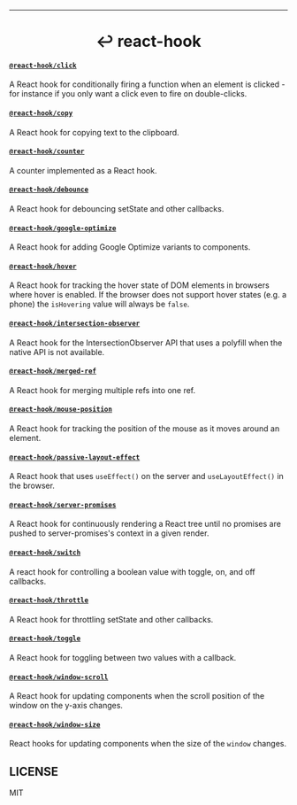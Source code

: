 <hr>

<div align="center">
  <h1 align="center">
    ↩ react-hook
  </h1>
</div>

#### [`@react-hook/click`](packages/click)
A React hook for conditionally firing a function when an element is
clicked - for instance if you only want a click even to fire on
double-clicks.

#### [`@react-hook/copy`](packages/copy)
A React hook for copying text to the clipboard.

#### [`@react-hook/counter`](packages/counter)
A counter implemented as a React hook.

#### [`@react-hook/debounce`](packages/debounce)
A React hook for debouncing setState and other callbacks.

#### [`@react-hook/google-optimize`](packages/google-optimize)
A React hook for adding Google Optimize variants to components.

#### [`@react-hook/hover`](packages/hover)
A React hook for tracking the hover state of DOM elements in browsers
where hover is enabled. If the browser does not support hover states
(e.g. a phone) the `isHovering` value will always be `false`.

#### [`@react-hook/intersection-observer`](packages/intersection-observer)
A React hook for the IntersectionObserver API that uses a polyfill when the native API is not available.

#### [`@react-hook/merged-ref`](packages/merged-ref)
A React hook for merging multiple refs into one ref.

#### [`@react-hook/mouse-position`](packages/mouse-position)
A React hook for tracking the position of the mouse as it moves around
an element.

#### [`@react-hook/passive-layout-effect`](packages/passive-layout-effect)
A React hook that uses `useEffect()` on the server and `useLayoutEffect()` in the browser.

#### [`@react-hook/server-promises`](packages/server-promises)
A React hook for continuously rendering a React tree until no promises are pushed to server-promises's 
context in a given render.

#### [`@react-hook/switch`](packages/switch)
A react hook for controlling a boolean value with toggle, on, and off callbacks.

#### [`@react-hook/throttle`](packages/throttle)
A React hook for throttling setState and other callbacks.

#### [`@react-hook/toggle`](packages/toggle)
A React hook for toggling between two values with a callback.

#### [`@react-hook/window-scroll`](packages/window-scroll)
A React hook for updating components when the scroll position of the window 
on the y-axis changes.

#### [`@react-hook/window-size`](packages/window-size)
React hooks for updating components when the size of the `window`
changes.

## LICENSE

MIT